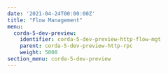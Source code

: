 ```yaml
---
date: '2021-04-24T00:00:00Z'
title: "Flow Management"
menu:
  corda-5-dev-preview:
    identifier: corda-5-dev-preview-http-flow-mgt
    parent: corda-5-dev-preview-http-rpc
    weight: 5000
section_menu: corda-5-dev-preview
---
```

